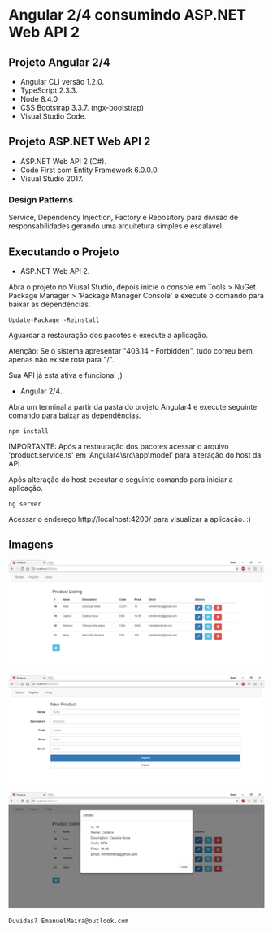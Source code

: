 # Angular 2/4 consumindo ASP.NET Web API 2


## Projeto Angular 2/4

* Angular CLI versão 1.2.0.
* TypeScript 2.3.3.
* Node 8.4.0
* CSS Bootstrap 3.3.7. (ngx-bootstrap)
* Visual Studio Code.

## Projeto ASP.NET Web API 2

 * ASP.NET Web API 2 (C#).
 * Code First com Entity Framework 6.0.0.0.
 * Visual Studio 2017.

### Design Patterns
Service, Dependency Injection, Factory e Repository para divisão de responsabilidades gerando uma arquitetura simples e escalável. 

## Executando o Projeto

* ASP.NET Web API 2.

Abra o projeto no Viusal Studio, depois inicie o console em Tools > NuGet Package Manager > 'Package Manager Console' e 
execute o comando para baixar as dependências. 

```
Update-Package -Reinstall
```

Aguardar a restauração dos pacotes e execute a aplicação.

Atenção: Se o sistema apresentar "403.14 - Forbidden", tudo correu bem, apenas não existe rota para "/".

Sua API já esta ativa e funcional ;) 

* Angular 2/4.

Abra um terminal a partir da pasta do projeto Angular4 e execute seguinte comando para baixar as dependências.

```
npm install
```

IMPORTANTE: Após a restauração dos pacotes acessar o arquivo 'product.service.ts' em 'Angular4\src\app\model' para 
alteração do host da API.

Após alteração do host executar o seguinte comando para iniciar a aplicação.

```
ng server
```

Acessar o endereço http://localhost:4200/ para visualizar a aplicação. :)


## Imagens

![Listing](https://github.com/Emanuelmeira/CRUD-Angular-4-WEB-API-2/blob/master/img/Listing.PNG)

![new](https://github.com/Emanuelmeira/CRUD-Angular-4-WEB-API-2/blob/master/img/new.PNG)

![Details](https://github.com/Emanuelmeira/CRUD-Angular-4-WEB-API-2/blob/master/img/Details.PNG)


```
Duvidas? EmanuelMeira@outlook.com 
```







